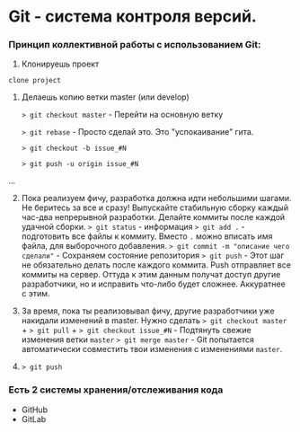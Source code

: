 # Git - система контроля версий.

### Принцип коллективной работы с использованием Git:

1. Клонируешь проект

`clone project`

1. Делаешь копию ветки master (или develop)

   `> git checkout master` - Перейти на основную ветку

   `> git rebase` - Просто сделай это. Это "успокаивание" гита.

   `> git checkout -b issue_#N`

   `> git push -u origin issue_#N`

...

2. Пока реализуем фичу, разработка должна идти небольшими шагами. Не беритесь за все и сразу! Выпускайте стабильную сборку каждый час-два непрерывной разработки. Делайте коммиты после каждой удачной сборки.
   `> git status` - информация
   `> git add .` - подготовить все файлы к коммиту. Вместо `.` можно вписать имя файла, для выборочного добавления.
   `> git commit -m "описание чего сделали"` - Сохраняем состояние репозитория
   `> git push` - Этот шаг не обязательно делать после каждого коммита. Push отправляет все коммиты на сервер. Оттуда к этим данным получат доступ другие разработчики, но и исправить что-либо будет сложнее. Аккуратнее с этим.

2. За время, пока ты реализовывал фичу, другие разработчики уже накидали изменений в master. 
   Нужно сделать 
   `> git checkout master` + `> git pull` + `> git checkout issue_#N` - Подтянуть свежие изменения ветки `master`
   `> git merge master` - Git попытается автоматически совместить твои изменения с изменениями `master`.
      
3. `> git push`

### Есть 2 системы хранения/отслеживания кода

- GitHub
- GitLab

